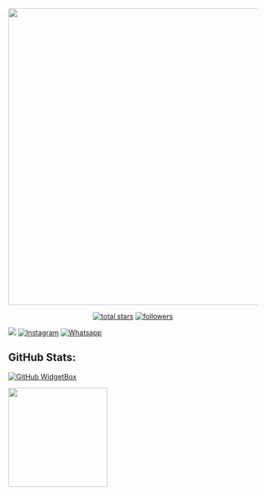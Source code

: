 <img src="https://github-widgetbox.vercel.app/api/profile?username=YuuraHz&data=followers,repositories,stars,commits" width="600">

<p align="center">
  <a href="https://github.com/YuuraHz?tab=repositories&sort=stargazers">
    <img alt="total stars" title="Total stars on GitHub" src="https://custom-icon-badges.herokuapp.com/badge/dynamic/json?logo=star&color=55960c&labelColor=488207&label=Stars&style=for-the-badge&query=%24.stars&url=https://api.github-star-counter.workers.dev/user/YuuraHz"/></a>
  <a href="https://github.com/Kennesia?tab=followers">
    <img alt="followers" title="Follow me on Github" src="https://custom-icon-badges.herokuapp.com/github/followers/YuuraHz?color=236ad3&labelColor=1155ba&style=for-the-badge&logo=person-add&label=Follow&logoColor=white"/></a>
</p>

[<img src="https://img.shields.io/badge/Telegram-%40yuurahz-blue">](https://t.me/yuurahz)
<a href="https://www.instagram.com/yuura_hz" target="_blank"><img src="https://img.shields.io/badge/Instagram-%23E4405F.svg?&style=flat-square&logo=instagram&logoColor=white" alt="Instagram"></a>
<a href="https://wa.me/6282375933838" target="_blank"><img src="https://img.shields.io/badge/Whatsapp-%808080.svg?&style=flat-square&logo=Whatsapp&logoColor=white" alt="Whatsapp"></a>

## GitHub Stats:  
[![GitHub WidgetBox](https://github-widgetbox.vercel.app/api/skills?names=js,python,html,css,json,shell)](https://github.com/YuuraHz)

<img style="height: 200px" src="https://bad-apple-github-readme.vercel.app/api?show_bg=1&username=YuuraHz"></a>